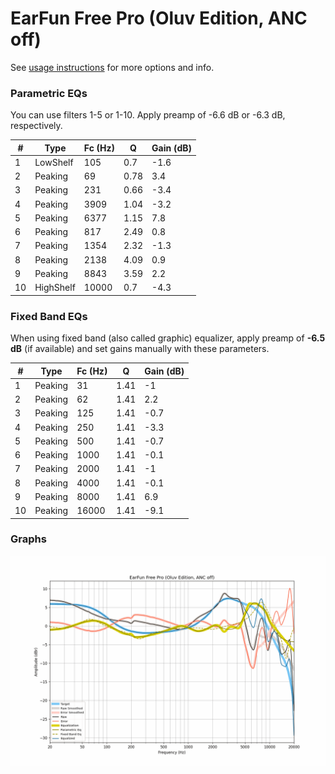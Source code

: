 # EarFun Free Pro (Oluv Edition, ANC off)
See [usage instructions](https://github.com/jaakkopasanen/AutoEq#usage) for more options and info.

### Parametric EQs
You can use filters 1-5 or 1-10. Apply preamp of -6.6 dB or -6.3 dB, respectively.

|   # | Type      |   Fc (Hz) |    Q |   Gain (dB) |
|-----|-----------|-----------|------|-------------|
|   1 | LowShelf  |       105 | 0.7  |        -1.6 |
|   2 | Peaking   |        69 | 0.78 |         3.4 |
|   3 | Peaking   |       231 | 0.66 |        -3.4 |
|   4 | Peaking   |      3909 | 1.04 |        -3.2 |
|   5 | Peaking   |      6377 | 1.15 |         7.8 |
|   6 | Peaking   |       817 | 2.49 |         0.8 |
|   7 | Peaking   |      1354 | 2.32 |        -1.3 |
|   8 | Peaking   |      2138 | 4.09 |         0.9 |
|   9 | Peaking   |      8843 | 3.59 |         2.2 |
|  10 | HighShelf |     10000 | 0.7  |        -4.3 |

### Fixed Band EQs
When using fixed band (also called graphic) equalizer, apply preamp of **-6.5 dB** (if available) and set gains manually with these parameters.

|   # | Type    |   Fc (Hz) |    Q |   Gain (dB) |
|-----|---------|-----------|------|-------------|
|   1 | Peaking |        31 | 1.41 |        -1   |
|   2 | Peaking |        62 | 1.41 |         2.2 |
|   3 | Peaking |       125 | 1.41 |        -0.7 |
|   4 | Peaking |       250 | 1.41 |        -3.3 |
|   5 | Peaking |       500 | 1.41 |        -0.7 |
|   6 | Peaking |      1000 | 1.41 |        -0.1 |
|   7 | Peaking |      2000 | 1.41 |        -1   |
|   8 | Peaking |      4000 | 1.41 |        -0.1 |
|   9 | Peaking |      8000 | 1.41 |         6.9 |
|  10 | Peaking |     16000 | 1.41 |        -9.1 |

### Graphs
![](./EarFun%20Free%20Pro%20(Oluv%20Edition,%20ANC%20off).png)

